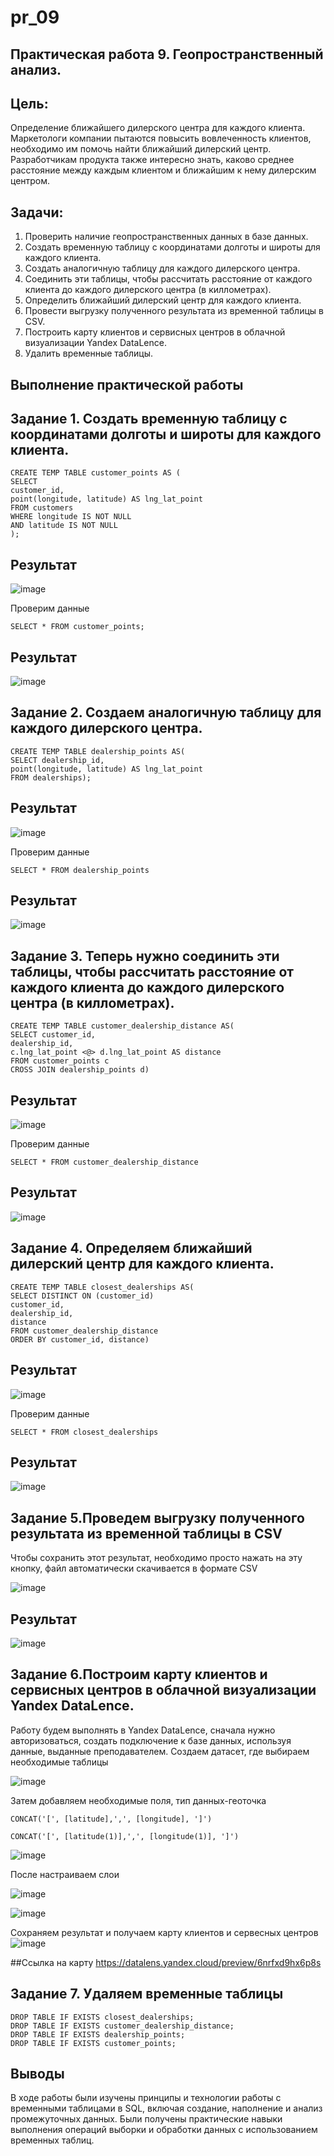 # pr_09
## Практическая работа 9. Геопространственный анализ. 
## Цель:
Определение ближайшего дилерского центра для каждого клиента.
Маркетологи компании пытаются повысить вовлеченность клиентов,
необходимо им помочь найти ближайший дилерский центр.
Разработчикам продукта также интересно знать, каково среднее
расстояние между каждым клиентом и ближайшим к нему дилерским
центром.

## Задачи:
1. Проверить наличие геопространственных данных в базе данных.
2. Создать временную таблицу с координатами долготы и широты для каждого клиента.
3. Создать аналогичную таблицу для каждого дилерского центра.
4. Соединить эти таблицы, чтобы рассчитать расстояние от каждого клиента до каждого
дилерского центра (в киллометрах).
5. Определить ближайший дилерский центр для каждого клиента.
6. Провести выгрузку полученного результата из временной таблицы в CSV.
7. Построить карту клиентов и сервисных центров в облачной визуализации Yandex DataLence.
8. Удалить временные таблицы.

## Выполнение практической работы

## Задание 1. Создать временную таблицу с координатами долготы и широты для каждого клиента.

````
CREATE TEMP TABLE customer_points AS (
SELECT
customer_id,
point(longitude, latitude) AS lng_lat_point
FROM customers
WHERE longitude IS NOT NULL
AND latitude IS NOT NULL
);
````
## Результат
![image](https://github.com/user-attachments/assets/938e4bfe-b571-461a-9fec-92f2a4d756fc)

Проверим данные
````
SELECT * FROM customer_points;
````
## Результат
![image](https://github.com/user-attachments/assets/0d43ff9f-1cb8-44ed-bf48-824738f3d09e)

## Задание 2. Создаем аналогичную таблицу для каждого дилерского центра.
````
CREATE TEMP TABLE dealership_points AS(
SELECT dealership_id,
point(longitude, latitude) AS lng_lat_point
FROM dealerships);
````
## Результат
![image](https://github.com/user-attachments/assets/299f20cb-9aae-41ca-bf27-9e33ae5d66b1)

Проверим данные
````
SELECT * FROM dealership_points
````
## Результат
![image](https://github.com/user-attachments/assets/3f4eaf82-4ee2-4d0f-9b05-881b386e2250)


## Задание 3. Теперь нужно соединить эти таблицы, чтобы рассчитать расстояние от каждого клиента до каждого дилерского центра (в киллометрах).
````
CREATE TEMP TABLE customer_dealership_distance AS(
SELECT customer_id,
dealership_id,
c.lng_lat_point <@> d.lng_lat_point AS distance
FROM customer_points c
CROSS JOIN dealership_points d)
````
## Результат
![image](https://github.com/user-attachments/assets/aa891518-f380-4fc1-a2e8-b81d33feb178)


Проверим данные
````
SELECT * FROM customer_dealership_distance
````
## Результат
![image](https://github.com/user-attachments/assets/4cea210b-d8b6-4369-824a-73ebf494d9a0)



## Задание 4. Определяем ближайший дилерский центр для каждого клиента.
````
CREATE TEMP TABLE closest_dealerships AS(
SELECT DISTINCT ON (customer_id)
customer_id,
dealership_id,
distance
FROM customer_dealership_distance
ORDER BY customer_id, distance)
````

## Результат

![image](https://github.com/user-attachments/assets/ef82229c-d1f2-4da0-b934-1dc45a90932c)

Проверим данные
````
SELECT * FROM closest_dealerships
````
## Результат
![image](https://github.com/user-attachments/assets/a98bc4b2-834d-4cd1-ba0b-552d16af87a3)


## Задание 5.Проведем выгрузку полученного результата из временной таблицы в CSV
Чтобы сохранить этот результат, необходимо просто нажать на эту кнопку, файл автоматически скачивается в формате CSV


 ![image](https://github.com/user-attachments/assets/d7270b4d-ad34-44c9-86ba-45b246cf6475)

## Результат
![image](https://github.com/user-attachments/assets/f2586907-b45d-4577-a5f7-7df92858f90a)


## Задание 6.Построим карту клиентов и сервисных центров в облачной визуализации Yandex DataLence.
Работу будем выполнять в Yandex DataLence, сначала нужно авторизоваться, создать подключение к базе данных, используя данные, выданные преподавателем. Создаем датасет, где выбираем необходимые таблицы
 
![image](https://github.com/user-attachments/assets/9f42a582-fc77-4277-b8ef-65458f35386a)

Затем добавляем необходимые поля, тип данных-геоточка
````
CONCAT('[', [latitude],',', [longitude], ']')
````

````
CONCAT('[', [latitude(1)],',', [longitude(1)], ']')
````

![image](https://github.com/user-attachments/assets/7e509859-fd5d-4deb-9763-a27ae2ea936d)

После настраиваем слои

![image](https://github.com/user-attachments/assets/6b8169b4-7841-4a84-94d7-561ec79203a4)

![image](https://github.com/user-attachments/assets/0ff4b455-beb3-4bae-a8a5-0cfed72af7b0)

Сохраняем результат и получаем карту клиентов и сервесных центров
![image](https://github.com/user-attachments/assets/b8f967bc-4bfe-4313-b08a-a97a5134aefd)

##Ссылка на карту
https://datalens.yandex.cloud/preview/6nrfxd9hx6p8s

## Задание 7. Удаляем временные таблицы
````
DROP TABLE IF EXISTS closest_dealerships;
DROP TABLE IF EXISTS customer_dealership_distance;
DROP TABLE IF EXISTS dealership_points;
DROP TABLE IF EXISTS customer_points; 
````
## Выводы
В ходе работы были изучены принципы и технологии работы с временными таблицами в SQL, включая создание, наполнение и анализ промежуточных данных. Были получены практические навыки выполнения операций выборки и обработки данных с использованием временных таблиц.
